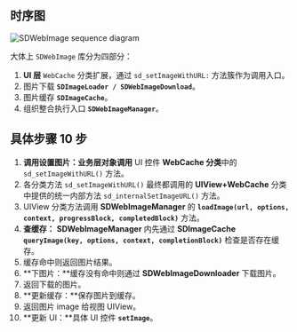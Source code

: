 ## 时序图

![SDWebImage sequence diagram](https://github.com/coderxdotwang/SDWebImage/blob/master/Docs/Diagrams/SDWebImageSequenceDiagram.png?raw=true)

大体上 `SDWebImage` 库分为四部分：

1. **UI 层** `WebCache` 分类扩展，通过 `sd_setImageWithURL:`  方法簇作为调用入口。
2. 图片下载 **`SDImageLoader / SDWebImageDownload`**。
3. 图片缓存 **`SDImageCache`**。
4. 组织整合执行入口 **`SDWebImageManager`**。

## 具体步骤  10 步

1. **调用设置图片：**业务层对象**调用** UI 控件 **WebCache 分类**中的  `sd_setImageWithURL()` 方法。
2. 各分类方法 `sd_setImageWithURL()` 最终都调用的 **UIView+WebCache** 分类中提供的统一内部方法 `sd_internalSetImageURL()` 方法。
3. UIView 分类方法调用 **SDWebImageManager** 的 **`loadImage(url, options, context, progressBlock, completedBlock)`** 方法。
4. **查缓存：** **SDWebImageManager** 内先通过 **SDImageCache** **`queryImage(key, options, context, completionBlock)`** 检查是否存在缓存。
5. 缓存命中则返回图片结果。
6. **下图片：**缓存没有命中则通过 **SDWebImageDownloader** 下载图片。
7. 返回下载的图片。
8. **更新缓存：**保存图片到缓存。
9. 返回图片 image 给视图 UIView。
10. **更新 UI：**具体 UI 控件 **`setImage`**。
